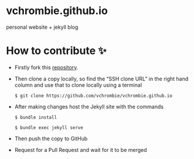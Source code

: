 # vchrombie.github.io
personal website + jekyll blog
 # How to contribute :sparkles:
 
* Firstly fork this [repository](https://github.com/vchrombie/vchrombie.github.io).

* Then clone a copy locally, so find the “SSH clone URL” in the right hand column and use
  that to clone locally using a terminal

  `$ git clone https://github.com/vchrombie/vchrombie.github.io`

* After making changes host the Jekyll site with the commands 
  
    `$ bundle install`  
    
    `$ bundle exec jekyll serve `

* Then push the copy to GitHub

* Request for a Pull Request and wait for it  to be merged
  
